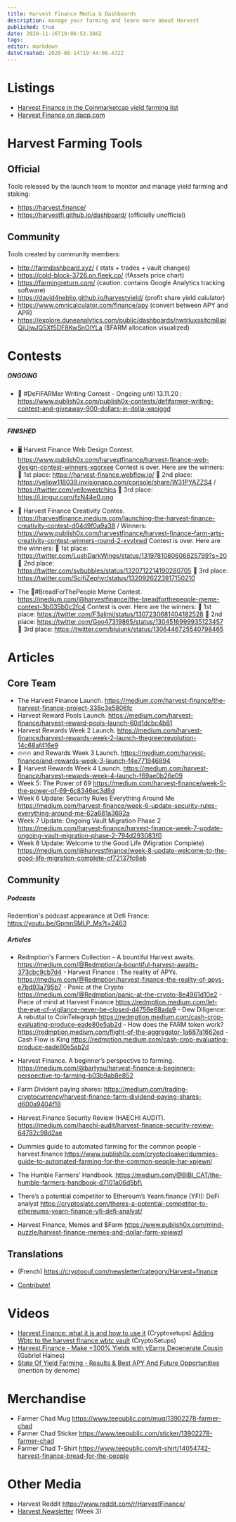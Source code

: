 ```yaml
---
title: Harvest Finance Media & Dashboards
description: manage your farming and learn more about Harvest
published: true
date: 2020-11-16T19:06:53.386Z
tags: 
editor: markdown
dateCreated: 2020-08-14T19:44:06.472Z
---
```


# Listings

- [Harvest Finance in the Coinmarketcap yield farming list](https://coinmarketcap.com/yield-farming/)
- [Harvest Finance on dapp.com](https://www.dapp.com/ja/app/harvest-finance)



# Harvest Farming Tools

## Official

Tools released by the launch team to monitor and manage yield farming and staking:

- https://harvest.finance/
- https://harvestfi.github.io/dashboard/ (officially unofficial)

## Community


Tools created by community members:
- http://farmdashboard.xyz/ ( stats + trades + vault changes)
- https://cold-block-3726.on.fleek.co/ (fAssets price chart)
- https://farmingreturn.com/ (caution: contains Google Analytics tracking software)
- https://david4neblio.github.io/harvestyield/ (profit share yield calulator)
- https://www.omnicalculator.com/finance/apy (convert between APY and APR)
- https://explore.duneanalytics.com/public/dashboards/nwtrluxssitcm8ipiQjUjwJQ5Xf5DF8KwSnOlYLa ($FARM allocation visualized)

# Contests
##### ONGOING
- :pencil:  #DeFiFARMer Writing Contest - Ongoing until 13.11.20 : https://www.publish0x.com/publish0x-contests/defifarmer-writing-contest-and-giveaway-900-dollars-in-dolla-xqojggd

---
##### FINISHED
- 🖥️ Harvest Finance Web Design Contest. https://www.publish0x.com/harvestfinance/harvest-finance-web-design-contest-winners-xqorxee
Contest is over. Here are the winners:
🥇 1st place: https://harvest-finance.webflow.io/
🥈 2nd place: https://yellow118039.invisionapp.com/console/share/W31PYAZZS4 / https://twitter.com/yellowestchips
🥉 3rd place: https://i.imgur.com/fzN44e0.png

- 🎉 Harvest Finance Creativity Contes. https://harvestfinance.medium.com/launching-the-harvest-finance-creativity-contest-d04d9f0a9a38 / Winners: https://www.publish0x.com/harvestfinance/harvest-finance-farm-arts-creativity-contest-winners-round-2-xyvlxwd
Contest is over. Here are the winners: 
🥇 1st place: https://twitter.com/LushDarkWings/status/1319781080606625799?s=20
🥈 2nd place: https://twitter.com/svbubbles/status/1320712214190280705
🥉 3rd place: https://twitter.com/ScifiZephyr/status/1320926223917150210

- The 🥖#BreadForThePeople Meme Contest. https://medium.com/@harvestfinance/the-breadforthepeople-meme-contest-3b035b0c2fc4
Contest is over. Here are the winners: 
🥇 1st place: https://twitter.com/F3alimi/status/1307230681404182528
🥈 2nd place: https://twitter.com/Geo47319865/status/1304516999935123457
🥉 3rd place: https://twitter.com/blujunk/status/1306446725540798465





# Articles

## Core Team
- The Harvest Finance Launch. https://medium.com/harvest-finance/the-harvest-finance-project-338c3e5806fc
- Harvest Reward Pools Launch. https://medium.com/harvest-finance/harvest-reward-pools-launch-60d1dcbc4b81
- Harvest Rewards Week 2 Launch. https://medium.com/harvest-finance/harvest-rewards-week-2-launch-thegreenrevolution-14c68af416e9
- 🔥🔥🔥 and Rewards Week 3 Launch. https://medium.com/harvest-finance/and-rewards-week-3-launch-f4e771946894
- 🚜 Harvest Rewards Week 4 Launch. https://medium.com/harvest-finance/harvest-rewards-week-4-launch-f69ae0b26e09
- Week 5: The Power of 69 https://medium.com/harvest-finance/week-5-the-power-of-69-6c8346ec3d8d
- Week 6 Update: Security Rules Everything Around Me https://medium.com/harvest-finance/week-6-update-security-rules-everything-around-me-62a681a3692a
- Week 7 Update: Ongoing Vault Migration Phase 2 https://medium.com/harvest-finance/harvest-finance-week-7-update-ongoing-vault-migration-phase-2-794d293083f0
- Week 8 Update: Welcome to the Good Life (Migration Complete) https://medium.com/@harvestfinance/week-8-update-welcome-to-the-good-life-migration-complete-cf72137fc6eb

## Community
##### Podcasts
Redemtion's podcast appearance at Defi France: https://youtu.be/GpmnSMLP_Ms?t=2463
##### Articles
- Redmption's Farmers Collection
		- A bountiful Harvest awaits. https://medium.com/@Redmption/a-bountiful-harvest-awaits-373cbc9cb7d4
		- Harvest Finance : The reality of APYs. https://medium.com/@Redmption/harvest-finance-the-reality-of-apys-e7bd93a795b7
		- Panic at the Crypto https://medium.com/@Redmption/panic-at-the-crypto-8e4961d10e2
		- Piece of mind at Harvest Finance https://redmption.medium.com/let-the-eye-of-vigilance-never-be-closed-d4756e68ada9
		- Dew Diligence: A rebuttal to CoinTelegraph https://redmption.medium.com/cash-crop-evaluating-produce-eade80e5ab2d
		- How does the FARM token work? https://redmption.medium.com/flight-of-the-aggregator-1a687a1662ed
		- Cash Flow is King https://redmption.medium.com/cash-crop-evaluating-produce-eade80e5ab2d
    
- Harvest Finance. A beginner’s perspective to farming. https://medium.com/@bartysu/harvest-finance-a-beginners-perspective-to-farming-b03b9ab8e852
- Farm Divident paying shares: https://medium.com/trading-cryptocurrency/harvest-finance-farm-dividend-paying-shares-d600a9404f18
- Harvest.Finance Security Review (HAECHI AUDIT). https://medium.com/haechi-audit/harvest-finance-security-review-64782c98d2ae
- Dummies guide to automated farming for the common people - harvest.finance https://www.publish0x.com/cryptocloaker/dummies-guide-to-automated-farming-for-the-common-people-har-xpjewnl
- The Humble Farmers’ Handbook. https://medium.com/@BIBI_CAT/the-humble-farmers-handbook-d7101a06d5bf\
- There’s a potential competitor to Ethereum’s Yearn.finance (YFI): DeFi analyst https://cryptoslate.com/theres-a-potential-competitor-to-ethereums-yearn-finance-yfi-defi-analyst/
- Harvest Finance, Memes and $Farm https://www.publish0x.com/mind-puzzle/harvest-finance-memes-and-dollar-farm-xpjewzl

## Translations
- (French) https://cryptoouf.com/newsletter/category/Harvest+finance

- [Contribute!](/contribute)

# Videos
- [Harvest Finance: what it is and how to use it](https://youtu.be/-smwjTROfmw) (Cryptosetups)
[Adding Wbtc to the harvest finance wbtc vault](https://odysee.com/@Crypto-Setups:c/Adding-Wbtc-to-the-harvest-finance-wbtc-vault-:7?r=3aA1dgK5aTsvGTe8qNDGyYhDNahgncms) (CryptoSetups) 
- [Harvest.Finance - Make +300% Yields with yEarns Degenerate Cousin](https://www.youtube.com/watch?v=wmP2fGKUJG8) (Gabriel Haines)
- [State Of Yield Farming - Results & Best APY And Future Opportunities
](https://www.youtube.com/watch?v=vrOlFGavRBs&t=510) (mention by denome)

# Merchandise
- Farmer Chad Mug https://www.teepublic.com/mug/13902278-farmer-chad
- Farmer Chad Sticker https://www.teepublic.com/sticker/13902278-farmer-chad
- Farmer Chad T-Shirt https://www.teepublic.com/t-shirt/14054742-harvest-finance-bread-for-the-people

# Other Media
- Harvest Reddit https://www.reddit.com/r/HarvestFinance/
- [Harvest Newsletter](/harvest_newsletter_.pdf) (Week 3)
